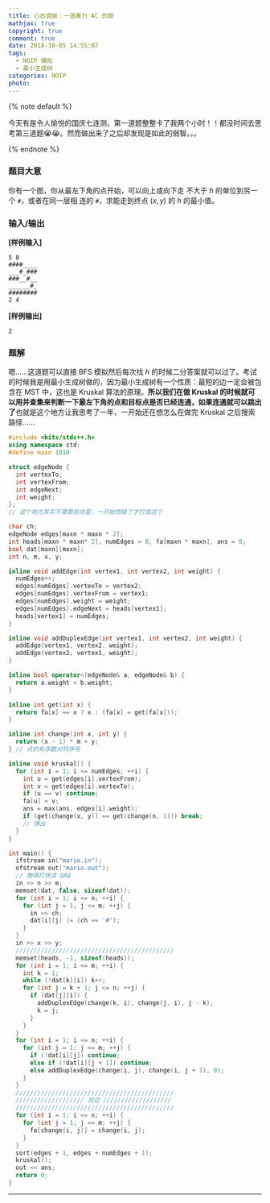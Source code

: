 ```yaml
---
title: 心态调崩：一道暴力 AC 的题
mathjax: true
copyright: true
comment: true
date: 2018-10-05 14:55:07
tags:
  - NOIP 模拟
  - 最小生成树
categories: NOIP
photo:
---
```


{% note default %}

今天有是令人愉悦的国庆七连测，第一道题整整卡了我两个小时！！都没时间去思考第三道题😭😭。然而做出来了之后却发现是如此的弱智。。。

{% endnote %}

<!-- more -->

### 题目大意

你有一个图，你从最左下角的点开始，可以向上或向下走 不大于 $h$ 的单位到另一个 `#`，或者在同一层相
连的 `#`，求能走到终点 $(x,y)$ 的 $h$ 的最小值。

### 输入/输出

**[样例输入]**

    5 8
    ####____
    ___#_###
    ###__#__
    ______#_
    ########
    2 4

**[样例输出]**

    2

### 题解

嗯......这道题可以直接 BFS 模拟然后每次找 $h$ 的时候二分答案就可以过了。考试的时候我是用最小生成树做的，因为最小生成树有一个性质：最短的边一定会被包含在 MST 中，这也是 Kruskal 算法的原理。**所以我们在做 Kruskal 的时候就可以用并查集来判断一下最左下角的点和目标点是否已经连通，如果连通就可以跳出了**也就是这个地方让我思考了一年，一开始还在想怎么在做完 Kruskal 之后搜索路径......

```cpp
#include <bits/stdc++.h>
using namespace std;
#define maxn 1010

struct edgeNode {
  int vertexTo;
  int vertexFrom;
  int edgeNext;
  int weight;
};
// 这个地方其实不需要前向星，一开始想错了才打成这个

char ch;
edgeNode edges[maxn * maxn * 2];
int heads[maxn * maxn* 2], numEdges = 0, fa[maxn * maxn], ans = 0;
bool dat[maxn][maxn];
int n, m, x, y;

inline void addEdge(int vertex1, int vertex2, int weight) {
  numEdges++;
  edges[numEdges].vertexTo = vertex2;
  edges[numEdges].vertexFrom = vertex1;
  edges[numEdges].weight = weight;
  edges[numEdges].edgeNext = heads[vertex1];
  heads[vertex1] = numEdges;
}

inline void addDuplexEdge(int vertex1, int vertex2, int weight) {
  addEdge(vertex1, vertex2, weight);
  addEdge(vertex2, vertex1, weight);
}

inline bool operator<(edgeNode& a, edgeNode& b) {
  return a.weight < b.weight;
}

inline int get(int x) {
  return fa[x] == x ? x : (fa[x] = get(fa[x]));
}

inline int change(int x, int y) {
  return (x - 1) * m + y;
} // 点的有序数对转序号

inline void kruskal() {
  for (int i = 1; i <= numEdges; ++i) {
    int u = get(edges[i].vertexFrom);
    int v = get(edges[i].vertexTo);
    if (u == v) continue;
    fa[u] = v;
    ans = max(ans, edges[i].weight);
    if (get(change(x, y)) == get(change(n, 1))) break;
    // 弹出
  }
}

int main() {
  ifstream in("mario.in");
  ofstream out("mario.out");
  // 懒得打快读 QAQ
  in >> n >> m;
  memset(dat, false, sizeof(dat));
  for (int i = 1; i <= n; ++i) {
    for (int j = 1; j <= m; ++j) {
      in >> ch;
      dat[i][j] |= (ch == '#'); 
    }
  }
  in >> x >> y;
  ////////////////////////////////////////////
  memset(heads, -1, sizeof(heads));
  for (int i = 1; i <= m; ++i) {
    int k = 1;
    while (!dat[k][i]) k++;
    for (int j = k + 1; j <= n; ++j) {
      if (dat[j][i]) {
        addDuplexEdge(change(k, i), change(j, i), j - k);
        k = j;
      }
    }
  }
  for (int i = 1; i <= n; ++i) {
    for (int j = 1; j <= m; ++j) {
      if (!dat[i][j]) continue;
      else if (!dat[i][j + 1]) continue;
      else addDuplexEdge(change(i, j), change(i, j + 1), 0);
    }
  }
  ////////////////////////////////////////////
  /////////////////// 加边 ///////////////////
  ////////////////////////////////////////////
  for (int i = 1; i <= n; ++i) {
    for (int j = 1; j <= m; ++j) {
      fa[change(i, j)] = change(i, j);
    }
  }
  sort(edges + 1, edges + numEdges + 1);
  kruskal();
  out << ans;
  return 0;
} 

```

---

<script async src="//pagead2.googlesyndication.com/pagead/js/adsbygoogle.js"></script>
<ins class="adsbygoogle"
     style="display:block; text-align:center;"
     data-ad-layout="in-article"
     data-ad-format="fluid"
     data-ad-client="ca-pub-7465666912424994"
     data-ad-slot="3198608984"></ins>
<script>
     (adsbygoogle = window.adsbygoogle || []).push({});
</script>

<br/>